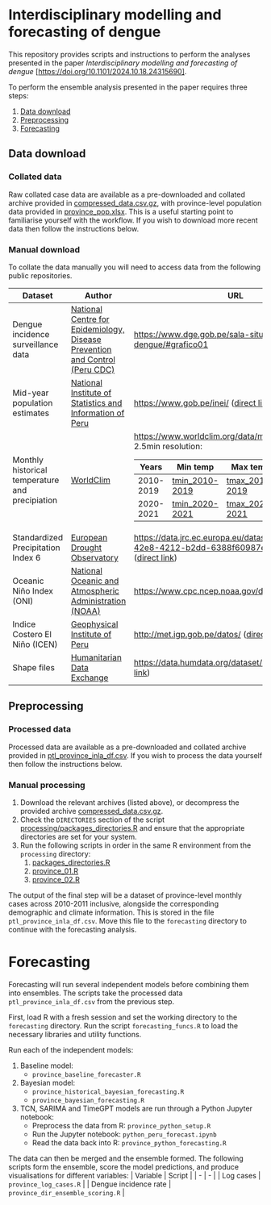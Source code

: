 # Interdisciplinary modelling and forecasting of dengue

This repository provides scripts and instructions to perform the analyses presented in the paper *Interdisciplinary modelling and forecasting of dengue* [https://doi.org/10.1101/2024.10.18.24315690].

To perform the ensemble analysis presented in the paper requires three steps:
1. [Data download](#data)
1. [Preprocessing](#preprocessing)
1. [Forecasting](#forecasting)

## Data download

### Collated data

Raw collated case data are available as a pre-downloaded and collated archive provided in [compressed_data.csv.gz](processing/compressed_data.csv.gz), with province-level population data provided in [province_pop.xlsx](processing/province_pop.xlsx). This is a useful starting point to familiarise yourself with the workflow. If you wish to download more recent data then follow the instructions below.

### Manual download

To collate the data manually you will need to access data from the following public repositories.

| Dataset | Author | URL |
| - | - | - |
| Dengue incidence surveillance data | [National Centre for Epidemiology, Disease Prevention and Control (Peru CDC)](https://www.dge.gob.pe/salasituacional) | https://www.dge.gob.pe/sala-situacional-dengue/#grafico01 |
| Mid-year population estimates | [National Institute of Statistics and Information of Peru](https://www.gob.pe/inei/) | https://www.gob.pe/inei/ ([direct link](https://www.inei.gob.pe/media/MenuRecursivo/indices_tematicos/proy_04.xls)) |
| Monthly historical temperature and precipiation | [WorldClim](https://www.worldclim.org/) | https://www.worldclim.org/data/monthlywth.html<br>2.5min resolution:<table><thead><tr><th>Years</th><th>Min temp</th><th>Max temp</th><th>Precipitation</th></tr></thead><tbody><tr><td>2010-2019</td><td>[tmin_2010-2019](https://geodata.ucdavis.edu/climate/worldclim/2_1/hist/cts4.06/2.5m/wc2.1_cruts4.06_2.5m_tmin_2010-2019.zip)</td><td>[tmax_2010-2019](https://geodata.ucdavis.edu/climate/worldclim/2_1/hist/cts4.06/2.5m/wc2.1_cruts4.06_2.5m_tmax_2010-2019.zip)</td><td>[prec_2010-2019](https://geodata.ucdavis.edu/climate/worldclim/2_1/hist/cts4.06/2.5m/wc2.1_cruts4.06_2.5m_prec_2010-2019.zip)</td></tr><tr><td>2020-2021</td><td>[tmin_2020-2021](https://geodata.ucdavis.edu/climate/worldclim/2_1/hist/cts4.06/2.5m/wc2.1_cruts4.06_2.5m_tmin_2020-2021.zip)</td><td>[tmax_2020-2021](https://geodata.ucdavis.edu/climate/worldclim/2_1/hist/cts4.06/2.5m/wc2.1_cruts4.06_2.5m_tmax_2020-2021.zip)</td><td>[prec_2020-2021](https://geodata.ucdavis.edu/climate/worldclim/2_1/hist/cts4.06/2.5m/wc2.1_cruts4.06_2.5m_prec_2020-2021.zip)</td></tr></tbody></table> |
| Standardized Precipitation Index 6 | [European Drought Observatory](https://jeodpp.jrc.ec.europa.eu/) | https://data.jrc.ec.europa.eu/dataset/1534c8f7-42e8-4212-b2dd-6388f60987eb#dataaccess ([direct link](https://drought.emergency.copernicus.eu/data/Drought_Observatories_datasets/GDO_Standardized_Precipitation_Index_SPI6/ver1-2-0/)) |
| Oceanic Niño Index (ONI) | [National Oceanic and Atmospheric Administration (NOAA)](https://origin.cpc.ncep.noaa.gov/) | https://www.cpc.ncep.noaa.gov/data/ ([direct link](https://www.cpc.ncep.noaa.gov/data/indices/oni.ascii.txt)) |
| Indice Costero El Niño (ICEN) | [Geophysical Institute of Peru](http://met.igp.gob.pe) | http://met.igp.gob.pe/datos/ ([direct link](http://met.igp.gob.pe/datos/icen.txt)) |
| Shape files | [Humanitarian Data Exchange](https://data.humdata.org/) | https://data.humdata.org/dataset/cod-ab-per ([direct link](https://data.humdata.org/dataset/54fc7f4d-f4c0-4892-91f6-2fe7c1ecf363/resource/63cc642a-2957-4f25-8a17-086c99d275e8/download/per_adm_ign_20200714_shp.zip))|

## Preprocessing

### Processed data

Processed data are available as a pre-downloaded and collated archive provided in [ptl_province_inla_df.csv](processing/ptl_province_inla_df.csv). If you wish to process the data yourself then follow the instructions below.

### Manual processing

1. Download the relevant archives (listed above), or decompress the provided archive [compressed_data.csv.gz](processing/compressed_data.csv).
1. Check the `DIRECTORIES` section of the script [processing/packages_directories.R](processing/packages_directories.R) and ensure that the appropriate directories are set for your system.
1. Run the following scripts in order in the same R environment from the `processing` directory:
   1. [packages_directories.R](processing/packages_directories.R)
   1. [province_01.R](processing/province_01.R)
   1. [province_02.R](processing/province_02.R)

The output of the final step will be a dataset of province-level monthly cases across 2010-2011 inclusive, alongside the corresponding demographic and climate information. This is stored in the file `ptl_province_inla_df.csv`. Move this file to the `forecasting` directory to continue with the forecasting analysis.

# Forecasting

Forecasting will run several independent models before combining them into ensembles. The scripts take the processed data `ptl_province_inla_df.csv` from the previous step.

First, load R with a fresh session and set the working directory to the `forecasting` directory. Run the script `forecasting_funcs.R` to load the necessary libraries and utility functions.

Run each of the independent models:
1. Baseline model:
   - `province_baseline_forecaster.R`
1. Bayesian model:
   - `province_historical_bayesian_forecasting.R`
   - `province_bayesian_forecasting.R`
1. TCN, SARIMA and TimeGPT models are run through a Python Jupyter notebook:
   - Preprocess the data from R: `province_python_setup.R`
   - Run the Jupyter notebook: `python_peru_forecast.ipynb`
   - Read the data back into R: `province_python_forecasting.R`

The data can then be merged and the ensemble formed. The following scripts form the ensemble, score the model predictions, and produce visualisations for different variables:
| Variable | Script |
| - | - |
| Log cases | `province_log_cases.R` |
| Dengue incidence rate | `province_dir_ensemble_scoring.R` |
